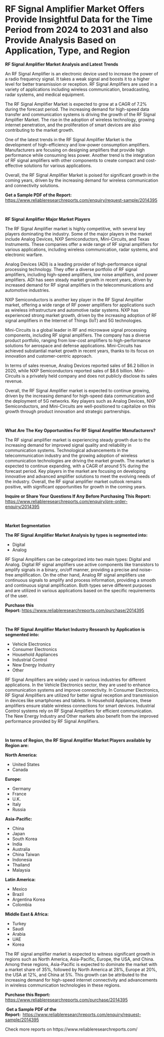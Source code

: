 <p><h1>RF Signal Amplifier Market Offers Provide Insightful Data for the Time Period from 2024 to 2031 and also Provide Analysis Based on Application, Type, and Region</h1></p><p><strong>RF Signal Amplifier Market Analysis and Latest Trends</strong></p>
<p><p>An RF Signal Amplifier is an electronic device used to increase the power of a radio frequency signal. It takes a weak signal and boosts it to a higher level for better transmission or reception. RF Signal Amplifiers are used in a variety of applications including wireless communication, broadcasting, radar systems, and medical equipment.</p><p>The RF Signal Amplifier Market is expected to grow at a CAGR of 7.2% during the forecast period. The increasing demand for high-speed data transfer and communication systems is driving the growth of the RF Signal Amplifier Market. The rise in the adoption of wireless technology, growing internet penetration, and the proliferation of smart devices are also contributing to the market growth.</p><p>One of the latest trends in the RF Signal Amplifier Market is the development of high-efficiency and low-power consumption amplifiers. Manufacturers are focusing on designing amplifiers that provide high performance while consuming less power. Another trend is the integration of RF signal amplifiers with other components to create compact and cost-effective solutions for various applications.</p><p>Overall, the RF Signal Amplifier Market is poised for significant growth in the coming years, driven by the increasing demand for wireless communication and connectivity solutions.</p></p>
<p><strong>Get a Sample PDF of the Report:&nbsp;</strong> <a href="https://www.reliableresearchreports.com/enquiry/request-sample/2014395">https://www.reliableresearchreports.com/enquiry/request-sample/2014395</a></p>
<p>&nbsp;</p>
<p><strong>RF Signal Amplifier Major Market Players</strong></p>
<p><p>The RF Signal Amplifier market is highly competitive, with several key players dominating the industry. Some of the major players in the market include Analog Devices, NXP Semiconductors, Mini-Circuits, and Texas Instruments. These companies offer a wide range of RF signal amplifiers for various applications, including wireless communication, radar systems, and electronic warfare.</p><p>Analog Devices (ADI) is a leading provider of high-performance signal processing technology. They offer a diverse portfolio of RF signal amplifiers, including high-speed amplifiers, low noise amplifiers, and power amplifiers. ADI has seen steady market growth in recent years, driven by increased demand for RF signal amplifiers in the telecommunications and automotive industries.</p><p>NXP Semiconductors is another key player in the RF Signal Amplifier market, offering a wide range of RF power amplifiers for applications such as wireless infrastructure and automotive radar systems. NXP has experienced strong market growth, driven by the increasing adoption of RF signal amplifiers in the Internet of Things (IoT) and 5G technologies.</p><p>Mini-Circuits is a global leader in RF and microwave signal processing components, including RF signal amplifiers. The company has a diverse product portfolio, ranging from low-cost amplifiers to high-performance solutions for aerospace and defense applications. Mini-Circuits has achieved substantial market growth in recent years, thanks to its focus on innovation and customer-centric approach.</p><p>In terms of sales revenue, Analog Devices reported sales of $6.2 billion in 2020, while NXP Semiconductors reported sales of $8.6 billion. Mini-Circuits is a privately held company and does not publicly disclose its sales revenue.</p><p>Overall, the RF Signal Amplifier market is expected to continue growing, driven by the increasing demand for high-speed data communication and the deployment of 5G networks. Key players such as Analog Devices, NXP Semiconductors, and Mini-Circuits are well-positioned to capitalize on this growth through product innovation and strategic partnerships.</p></p>
<p>&nbsp;</p>
<p><strong>What Are The Key Opportunities For RF Signal Amplifier Manufacturers?</strong></p>
<p><p>The RF signal amplifier market is experiencing steady growth due to the increasing demand for improved signal quality and reliability in communication systems. Technological advancements in the telecommunication industry and the growing adoption of wireless communication technologies are driving the market growth. The market is expected to continue expanding, with a CAGR of around 5% during the forecast period. Key players in the market are focusing on developing innovative and advanced amplifier solutions to meet the evolving needs of the industry. Overall, the RF signal amplifier market outlook remains positive, with significant opportunities for growth in the coming years.</p></p>
<p><strong>Inquire or Share Your Questions If Any Before Purchasing This Report:</strong> <a href="https://www.reliableresearchreports.com/enquiry/pre-order-enquiry/2014395">https://www.reliableresearchreports.com/enquiry/pre-order-enquiry/2014395</a></p>
<p>&nbsp;</p>
<p><strong>Market Segmentation</strong></p>
<p><strong>The RF Signal Amplifier Market Analysis by types is segmented into:</strong></p>
<p><ul><li>Digital</li><li>Analog</li></ul></p>
<p><p>RF Signal Amplifiers can be categorized into two main types: Digital and Analog. Digital RF signal amplifiers use active components like transistors to amplify signals in a binary, on/off manner, providing a precise and noise-free amplification. On the other hand, Analog RF signal amplifiers use continuous signals to amplify and process information, providing a smooth and continuous signal amplification. Both types serve different purposes and are utilized in various applications based on the specific requirements of the user.</p></p>
<p><strong>Purchase this Report:&nbsp;</strong><a href="https://www.reliableresearchreports.com/purchase/2014395">https://www.reliableresearchreports.com/purchase/2014395</a></p>
<p>&nbsp;</p>
<p><strong>The RF Signal Amplifier Market Industry Research by Application is segmented into:</strong></p>
<p><ul><li>Vehicle Electronics</li><li>Consumer Electronics</li><li>Household Appliances</li><li>Industrial Control</li><li>New Energy Industry</li><li>Other</li></ul></p>
<p><p>RF Signal Amplifiers are widely used in various industries for different applications. In the Vehicle Electronics sector, they are used to enhance communication systems and improve connectivity. In Consumer Electronics, RF Signal Amplifiers are utilized for better signal reception and transmission in devices like smartphones and tablets. In Household Appliances, these amplifiers ensure stable wireless connections for smart devices. Industrial Control systems rely on RF Signal Amplifiers for efficient communication. The New Energy Industry and Other markets also benefit from the improved performance provided by RF Signal Amplifiers.</p></p>
<p>&nbsp;</p>
<p><strong>In terms of Region, the RF Signal Amplifier Market Players available by Region are:</strong></p>
<p>
    <p> <strong> North America: </strong>
        <ul>
            <li>United States</li>
            <li>Canada</li>
        </ul>
        </p> 
    <p> <strong> Europe: </strong>
        <ul>
            <li>Germany</li>
            <li>France</li>
            <li>U.K.</li>
            <li>Italy</li>
            <li>Russia</li>
        </ul>
        </p> 
    <p> <strong> Asia-Pacific: </strong>
        <ul>
            <li>China</li>
            <li>Japan</li>
            <li>South Korea</li>
            <li>India</li>
            <li>Australia</li>
            <li>China Taiwan</li>
            <li>Indonesia</li>
            <li>Thailand</li>
            <li>Malaysia</li>
        </ul>
        </p> 
    <p> <strong> Latin America: </strong>
        <ul>
            <li>Mexico</li>
            <li>Brazil</li>
            <li>Argentina Korea</li>
            <li>Colombia</li>
        </ul>
        </p> 
    <p> <strong> Middle East & Africa: </strong>
        <ul>
            <li>Turkey</li>
            <li>Saudi</li>
            <li>Arabia</li>
            <li>UAE</li>
            <li>Korea</li>
        </ul>
    </p>
    </p>
<p><p>The RF signal amplifier market is expected to witness significant growth in regions such as North America, Asia-Pacific, Europe, the USA, and China. Among these regions, Asia-Pacific is expected to dominate the market with a market share of 35%, followed by North America at 28%, Europe at 20%, the USA at 12%, and China at 5%. This growth can be attributed to the increasing demand for high-speed internet connectivity and advancements in wireless communication technologies in these regions.</p></p>
<p><strong>Purchase this Report: </strong><a href="https://www.reliableresearchreports.com/purchase/2014395">https://www.reliableresearchreports.com/purchase/2014395</a></p>
<p>&nbsp;<strong>Get a Sample PDF of the Report:&nbsp;&nbsp;</strong><a href="https://www.reliableresearchreports.com/enquiry/request-sample/2014395">https://www.reliableresearchreports.com/enquiry/request-sample/2014395</a></p>
<p><strong></strong></p>
<p>Check more reports on https://www.reliableresearchreports.com/</p>